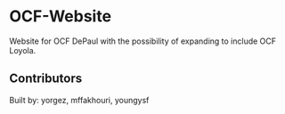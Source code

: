 # OCF-Website
Website for OCF DePaul with the possibility of expanding to include OCF Loyola.


## Contributors
Built by: yorgez, mffakhouri, youngysf

